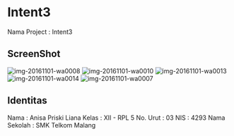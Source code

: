 # Intent3
Nama Project : Intent3

## ScreenShot
![img-20161101-wa0008](https://cloud.githubusercontent.com/assets/22869870/19913949/797d7180-a0d9-11e6-8b0b-67fd39c9d630.jpg)
![img-20161101-wa0010](https://cloud.githubusercontent.com/assets/22869870/19913948/7979b392-a0d9-11e6-8104-99719669a69b.jpg)
![img-20161101-wa0013](https://cloud.githubusercontent.com/assets/22869870/19913950/797f45be-a0d9-11e6-9224-9fd99e1980ee.jpg)
![img-20161101-wa0014](https://cloud.githubusercontent.com/assets/22869870/19913951/7982abf0-a0d9-11e6-8a53-17b737239021.jpg)
![img-20161101-wa0007](https://cloud.githubusercontent.com/assets/22869870/19913952/7982edea-a0d9-11e6-9859-7f230888e85e.jpg)

## Identitas
Nama         : Anisa Priski Liana
Kelas        : XII - RPL 5
No. Urut     : 03
NIS          : 4293
Nama Sekolah : SMK Telkom Malang
